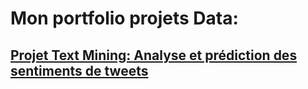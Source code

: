 # Mon portfolio projets Data:

## [Projet Text Mining: Analyse et prédiction des sentiments de tweets](https://github.com/gbangout/text-mining-sentiment.git)
